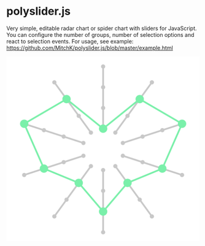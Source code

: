 # polyslider.js

Very simple, editable radar chart or spider chart with sliders for JavaScript. You can configure the number of groups, number of selection options and react to selection events. For usage, see example: https://github.com/MitchK/polyslider.js/blob/master/example.html

![Big](https://github.com/MitchK/polyslider.js/raw/master/img/img_2.png)


